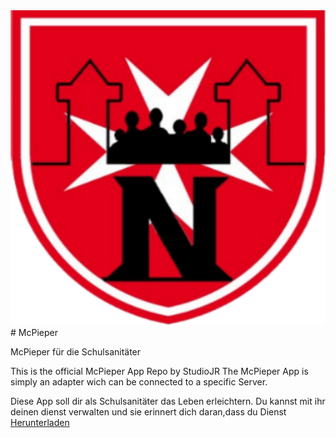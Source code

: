<img src="	1525446071633.png"/>
# McPieper

McPieper für die Schulsanitäter

This is the official McPieper App Repo by StudioJR 
The McPieper App is simply an adapter wich can be connected to a specific Server.

Diese App soll dir als Schulsanitäter das Leben erleichtern.
Du kannst mit ihr deinen dienst verwalten und sie erinnert dich daran,dass du Dienst 
<a href="https://github.com/StudioJR/McPieper/raw/master/app.apk">Herunterladen</a>
